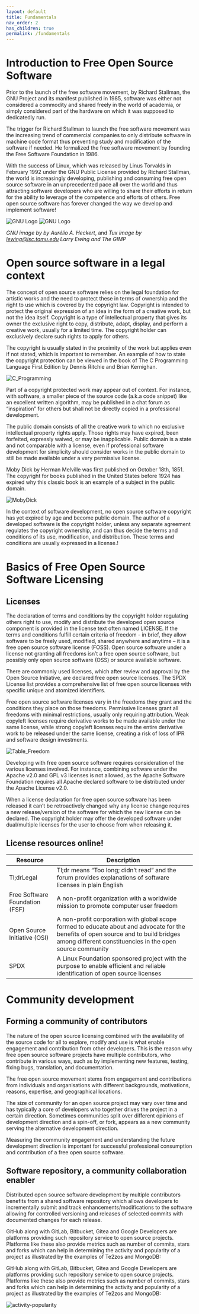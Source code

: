```yaml
---
layout: default
title: Fundamentals
nav_order: 2
has_children: true
permalink: /fundamentals
---
```


# Introduction to Free Open Source Software  
Prior to the launch of the free software movement, by Richard Stallman, the GNU Project and its manifest published in 1985, software was either not considered a commodity and shared freely in the world of academia, or simply considered part of the hardware on which it was supposed to dedicatedly run.

The trigger for Richard Stallman to launch the free software movement was the increasing trend of commercial companies to only distribute software in machine code format thus preventing study and modification of the software if needed. He formalized the free software movement by founding the Free Software Foundation in 1986.

With the success of Linux, which was released by Linus Torvalds in February 1992 under the GNU Public License provided by Richard Stallman, the world is increasingly developing, publishing and consuming free open source software in an unprecedented pace all over the world and thus attracting software developers who are willing to share their efforts in return for the ability to leverage of the competence and efforts of others. Free open source software has forever changed the way we develop and implement software!



![GNU Logo](./img/heckert_gnu.transp.small.png) 
![GNU Logo](./img/Tux_small.png)

*GNU image by by Aurélio A. Heckert*, and *Tux image by lewing@isc.tamu.edu Larry Ewing and The GIMP*

# Open source software in a legal context
The concept of open source software relies on the legal foundation for artistic works and the need to protect these in terms of ownership and the right to use which is covered by the copyright law. Copyright is intended to protect the original expression of an idea in the form of a creative work, but not the idea itself. Copyright is a type of intellectual property that gives its owner the exclusive right to copy, distribute, adapt, display, and perform a creative work, usually for a limited time. The copyright holder can exclusively declare such rights to apply for others.

The copyright is usually stated in the proximity of the work but applies even if not stated, which is important to remember. An example of how to state the copyright protection can be viewed in the book of The C Programming Language First Edition by Dennis Ritchie and Brian Kernighan.

![C_Programming](./img/C_Programming.png)

Part of a copyright protected work may appear out of context. For instance, with software, a smaller piece of the source code (a.k.a code snippet) like an excellent written algorithm, may be published in a chat forum as “inspiration” for others but shall not be directly copied in a professional development.

The public domain consists of all the creative work to which no exclusive intellectual property rights apply. Those rights may have expired, been forfeited, expressly waived, or may be inapplicable. Public domain is a state and not comparable with a license, even if professional software development for simplicity should consider works in the public domain to still be made available under a very permissive license.

Moby Dick by Herman Melville was first published on October 18th, 1851. The copyright for books published in the United States before 1924 has expired why this classic book is an example of a subject in the public domain.

![MobyDick](./img/MobyDick.png) 

In the context of software development, no open source software copyright has yet expired by age and become public domain. The author of a developed software is the copyright holder, unless any separate agreement regulates the copyright ownership, and can thus decide the terms and conditions of its use, modification, and distribution. These terms and conditions are usually expressed in a license.!

# Basics of Free Open Source Software Licensing

## Licenses
The declaration of terms and conditions by the copyright holder regulating others right to use, modify and distribute the developed open source component is provided in the license text often named LICENSE. If the terms and conditions fulfill certain criteria of freedom - in brief, they allow software to be freely used, modified, shared anywhere and anytime – it is a free open source software license (FOSS). Open source software under a license not granting all freedoms isn’t a free open source software, but possibly only open source software (OSS) or source available software.

There are commonly used licenses, which after review and approval by the Open Source Initiative, are declared free open source licenses. The SPDX License list provides a comprehensive list of free open source licenses with specific unique and atomized identifiers.

Free open source software licenses vary in the freedoms they grant and the conditions they place on those freedoms. Permissive licenses grant all freedoms with minimal restrictions, usually only requiring attribution. Weak copyleft licenses require derivative works to be made available under the same license, while strong copyleft licenses require the entire derivative work to be released under the same license, creating a risk of loss of IPR and software design investments.

![Table_Freedom](./img/Table_Freedom.png)

Developing with free open source software requires consideration of the various licenses involved. For instance, combining software under the Apache v2.0 and GPL v3 licenses is not allowed, as the Apache Software Foundation requires all Apache declared software to be distributed under the Apache License v2.0.

When a license declaration for free open source software has been released it can’t be retroactively changed why any license change requires a new release/version of the software for which the new license can be declared. The copyright holder may offer the developed software under dual/multiple licenses for the user to choose from when releasing it.

## License resources online!

| Resource | Description |
| --- | --- | 
| Tl;drLegal | Tl;dr means “Too long; didn’t read” and the forum provides explanations of software licenses in plain English |
| Free Software Foundation (FSF) | A non-profit organization with a worldwide mission to promote computer user freedom |
| Open Source Initiative (OSI) | A non-profit corporation with global scope formed to educate about and advocate for the benefits of open source and to build bridges among different constituencies in the open source community |
| SPDX | A Linux Foundation sponsored project with the purpose to enable efficient and reliable identification of open source licenses |


# Community development
## Forming a community of contributors
The nature of the open source licensing combined with the availability of the source code for all to explore, modify and use is what enable engagement and contribution from other developers. This is the reason why free open source software projects have multiple contributors, who contribute in various ways, such as by implementing new features, testing, fixing bugs, translation, and documentation.

The free open source movement stems from engagement and contributions from individuals and organisations with different backgrounds, motivations, reasons, expertise, and geographical locations.

The size of community for an open source project may vary over time and has typically a core of developers who together drives the project in a certain direction. Sometimes communities split over different opinions of development direction and a spin-off, or fork, appears as a new community serving the alternative development direction.

Measuring the community engagement and understanding the future development direction is important for successful professional consumption and contribution of a free open source software.

## Software repository, a community collaboration enabler
Distributed open source software development by multiple contributors benefits from a shared software repository which allows developers to incrementally submit and track enhancements/modifications to the software allowing for controlled versioning and releases of selected commits with documented changes for each release.

GitHub along with GitLab, Bitbucket, Gitea and Google Developers are platforms providing such repository service to open source projects. Platforms like these also provide metrics such as number of commits, stars and forks which can help in determining the activity and popularity of a project as illustrated by the examples of Te2zos and MongoDB: 


GitHub along with GitLab, Bitbucket, Gitea and Google Developers are platforms providing such repository service to open source projects. Platforms like these also provide metrics such as number of commits, stars and forks which can help in determining the activity and popularity of a project as illustrated by the examples of Te2zos and MongoDB: 

![activity-popularity](./img/activity-popularity.png) 
